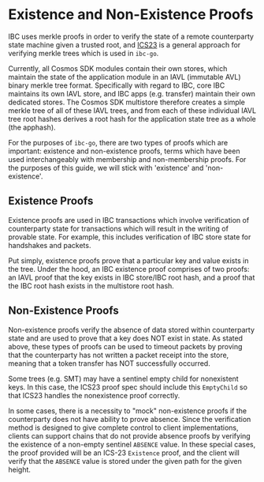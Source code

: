 <!--
order: 7
-->

# Existence and Non-Existence Proofs 

IBC uses merkle proofs in order to verify the state of a remote counterparty state machine given a trusted root, and [ICS23](https://github.com/cosmos/ics23/tree/master/go) is a general approach for verifying merkle trees which is used in `ibc-go`.

Currently, all Cosmos SDK modules contain their own stores, which maintain the state of the application module in an IAVL (immutable AVL) binary merkle tree format. Specifically with regard to IBC, core IBC maintains its own IAVL store, and IBC apps (e.g. transfer) maintain their own dedicated stores. The Cosmos SDK multistore therefore creates a simple merkle tree of all of these IAVL trees, and from each of these individual IAVL tree root hashes derives a root hash for the application state tree as a whole (the apphash).

For the purposes of `ibc-go`, there are two types of proofs which are important: existence and non-existence proofs, terms which have been used interchangeably with membership and non-membership proofs. For the purposes of this guide, we will stick with 'existence' and 'non-existence'.

## Existence Proofs

Existence proofs are used in IBC transactions which involve verification of counterparty state for transactions which will result in the writing of provable state. For example, this includes verification of IBC store state for handshakes and packets.

Put simply, existence proofs prove that a particular key and value exists in the tree. Under the hood, an IBC existence proof comprises of two  proofs: an IAVL proof that the key exists in IBC store/IBC root hash, and a proof that the IBC root hash exists in the multistore root hash.

## Non-Existence Proofs

Non-existence proofs verify the absence of data stored within counterparty state and are used to prove that a key does NOT exist in state. As stated above, these types of proofs can be used to timeout packets by proving that the counterparty has not written a packet receipt into the store, meaning that a token transfer has NOT successfully occurred.

Some trees (e.g. SMT) may have a sentinel empty child for nonexistent keys. In this case, the ICS23 proof spec should include this `EmptyChild` so that ICS23 handles the nonexistence proof correctly.

In some cases, there is a necessity to "mock" non-existence proofs if the counterparty does not have ability to prove absence. Since the verification method is designed to give complete control to client implementations, clients can support chains that do not provide absence proofs by verifying the existence of a non-empty sentinel `ABSENCE` value. In these special cases, the proof provided will be an ICS-23 `Existence` proof, and the client will verify that the `ABSENCE` value is stored under the given path for the given height.

